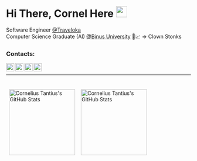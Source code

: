 # Hi There, Cornel Here <img src="https://raw.githubusercontent.com/MartinHeinz/MartinHeinz/master/wave.gif" width="30px">
Software Engineer [@Traveloka](https://www.traveloka.com/en-id)
<br/>
Computer Science Graduate (AI) [@Binus University](https://binus.ac.id/)
🤡📈 => Clown Stonks

### Contacts:
[<img align="left" alt="Cornelius Tantius | Gmail" width="22px" src="https://upload.wikimedia.org/wikipedia/commons/7/7e/Gmail_icon_%282020%29.svg" />][mail]
[<img align="left" alt="Cornelius Tantius | Linkedin" width="22px" src="https://upload.wikimedia.org/wikipedia/commons/c/ca/LinkedIn_logo_initials.png" />][linkedin]
[<img align="left" alt="Cornelius Tantius | Telegram" width="22px" src="https://upload.wikimedia.org/wikipedia/commons/8/82/Telegram_logo.svg" />][telegram]
[<img align="left" alt="Cornelius Tantius | Instagram" width="22px" src="https://upload.wikimedia.org/wikipedia/commons/a/a5/Instagram_icon.png" />][instagram]

<br />
<hr />
<br />
<div style="display:flex; justify-content:start;"> 
  <img alt="Cornelius Tantius's GitHub Stats" src="https://github-readme-stats.vercel.app/api?username=CorneliusTantius&show_icons=true&theme=dracula" height="180" style="margin:8px"/>
  <img alt="Cornelius Tantius's GitHub Stats" src="https://github-readme-stats.vercel.app/api/top-langs/?username=corneliustantius&layout=compact&theme=dracula" height="180" style="margin:8px"/>
</div>

[mail]: mailto:corneliustantius.ct@gmail.com
[linkedin]: https://www.linkedin.com/in/corneliustantius/
[telegram]: https://t.me/dinosaucerus/
[instagram]: https://www.instagram.com/corneliustantius/
